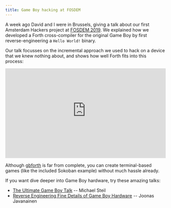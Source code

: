 ```yaml
---
title: Game Boy hacking at FOSDEM
---
```


A week ago David and I were in Brussels, giving a talk about our first Amsterdam Hackers project at [FOSDEM 2019](https://fosdem.org/2019/). We explained how we developed a Forth cross-compiler for the original Game Boy by first reverse-engineering a `Hello World!` binary.

Our talk focusses on the incremental approach we used to hack on a device that we knew nothing about, and shows how well Forth fits into this process:

<div style="overflow: hidden; padding-bottom: 56.25%; position: relative; height: 0;">
<iframe src="https://www.youtube-nocookie.com/embed/g3HNhvW3lI8?start=0" allowfullscreen frameborder="0" style="left: 0; top: 0; height: 100%; width: 100%; position: absolute;"></iframe>
</div>

Although [gbforth](https://github.com/ams-hackers/gbforth) is far from complete, you can create terminal-based games (like the included Sokoban example) without much hassle already.

If you want dive deeper into Game Boy hardware, try these amazing talks:

- [The Ultimate Game Boy Talk](https://www.youtube.com/watch?v=HyzD8pNlpwI) -- Michael Steil
- [Reverse Engineering Fine Details of Game Boy Hardware](https://www.youtube.com/watch?v=GBYwjch6oEE) -- Joonas Javanainen
